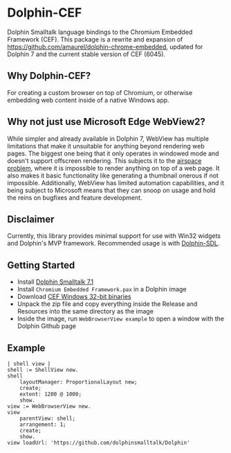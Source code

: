 # Dolphin-CEF

Dolphin Smalltalk language bindings to the Chromium Embedded Framework (CEF). This package is a rewrite and expansion of https://github.com/amaurel/dolphin-chrome-embedded, updated for Dolphin 7 and the current stable version of CEF (6045).

## Why Dolphin-CEF?
For creating a custom browser on top of Chromium, or otherwise embedding web content inside of a native Windows app.

## Why not just use Microsoft Edge WebView2?

While simpler and already available in Dolphin 7, WebView has multiple limitations that make it unsuitable for anything beyond rendering web pages. The biggest one being that it only operates in windowed mode and doesn't support offscreen rendering. This subjects it to the [airspace problem](https://github.com/MicrosoftEdge/WebView2Feedback/issues/286), where it is impossible to render anything on top of a web page. It also makes it basic functionality like generating a thumbnail onerous if not impossible. Additionally, WebView has limited automation capabilities, and it being subject to Microsoft means that they can snoop on usage and hold the reins on bugfixes and feature development.

## Disclaimer
Currently, this library provides minimal support for use with Win32 widgets and Dolphin's MVP framework. Recommended usage is with [Dolphin-SDL](https://github.com/JBetz/Dolphin-SDL).

## Getting Started
* Install [Dolphin Smalltalk 7.1](https://github.com/dolphinsmalltalk/Dolphin)
* Install `Chromium Embedded Framework.pax` in a Dolphin image
* Download [CEF Windows 32-bit binaries](https://cef-builds.spotifycdn.com/index.html)
* Unpack the zip file and copy everything inside the Release and Resources into the same directory as the image
* Inside the image, run `WebBrowserView example` to open a window with the Dolphin Github page

## Example

```smalltalk
| shell view |
shell := ShellView new.
shell
    layoutManager: ProportionalLayout new;
    create;
    extent: 1200 @ 1000;
    show.
view := WebBrowserView new.
view
    parentView: shell;
    arrangement: 1;
    create;
    show.
view loadUrl: 'https://github.com/dolphinsmalltalk/Dolphin'
```
